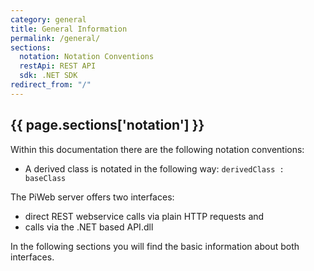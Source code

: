 ```yaml
---
category: general
title: General Information
permalink: /general/
sections:
  notation: Notation Conventions
  restApi: REST API
  sdk: .NET SDK
redirect_from: "/"
---
```


## {{ page.sections['notation'] }}

Within this documentation there are the following notation conventions:

* A derived class is notated in the following way: ```derivedClass : baseClass```

The PiWeb server offers two interfaces: 

- direct REST webservice calls via plain HTTP requests and 
- calls via the .NET based API.dll

In the following sections you will find the basic information about both interfaces.
